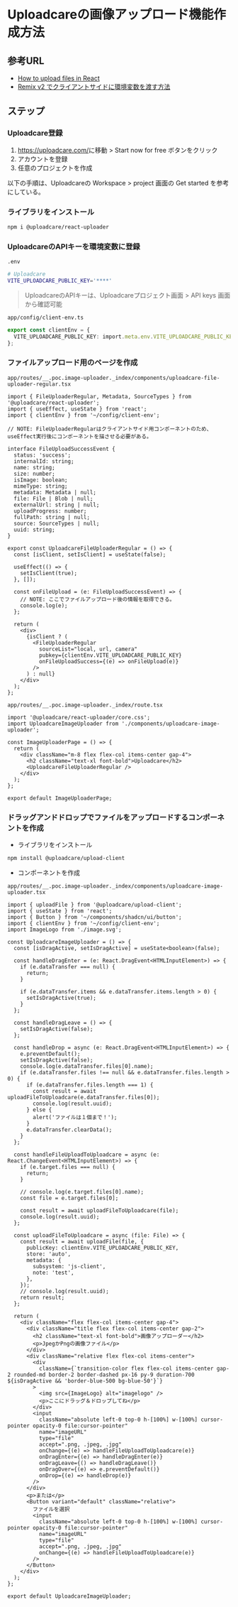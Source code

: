 # Uploadcareの画像アップロード機能作成方法

## 参考URL

- [How to upload files in React](https://uploadcare.com/blog/how-to-upload-file-in-react/)
- [Remix v2 でクライアントサイドに環境変数を渡す方法](https://www.gaji.jp/blog/2024/09/25/20881/)

## ステップ

### Uploadcare登録

1. <https://uploadcare.com/>に移動 > Start now for free ボタンをクリック
2. アカウントを登録
3. 任意のプロジェクトを作成

以下の手順は、Uploadcareの Workspace > project 画面の Get started を参考にしている。

### ライブラリをインストール

```sh
npm i @uploadcare/react-uploader
```

### UploadcareのAPIキーを環境変数に登録

`.env`

```sh
# Uploadcare
VITE_UPLOADCARE_PUBLIC_KEY='****'
```

> UploadcareのAPIキーは、Uploadcareプロジェクト画面 > API keys 画面から確認可能

`app/config/client-env.ts`

```ts
export const clientEnv = {
  VITE_UPLOADCARE_PUBLIC_KEY: import.meta.env.VITE_UPLOADCARE_PUBLIC_KEY,
};
```

### ファイルアップロード用のページを作成

`app/routes/__.poc.image-uploader._index/components/uploadcare-file-uploader-regular.tsx`

```tsx
import { FileUploaderRegular, Metadata, SourceTypes } from '@uploadcare/react-uploader';
import { useEffect, useState } from 'react';
import { clientEnv } from '~/config/client-env';

// NOTE: FileUploaderRegularはクライアントサイド用コンポーネントのため、useEffect実行後にコンポーネントを描させる必要がある。

interface FileUploadSuccessEvent {
  status: 'success';
  internalId: string;
  name: string;
  size: number;
  isImage: boolean;
  mimeType: string;
  metadata: Metadata | null;
  file: File | Blob | null;
  externalUrl: string | null;
  uploadProgress: number;
  fullPath: string | null;
  source: SourceTypes | null;
  uuid: string;
}

export const UploadcareFileUploaderRegular = () => {
  const [isClient, setIsClient] = useState(false);

  useEffect(() => {
    setIsClient(true);
  }, []);

  const onFileUpload = (e: FileUploadSuccessEvent) => {
    // NOTE: ここでファイルアップロード後の情報を取得できる。
    console.log(e);
  };

  return (
    <div>
      {isClient ? (
        <FileUploaderRegular
          sourceList="local, url, camera"
          pubkey={clientEnv.VITE_UPLOADCARE_PUBLIC_KEY}
          onFileUploadSuccess={(e) => onFileUpload(e)}
        />
      ) : null}
    </div>
  );
};
```

`app/routes/__.poc.image-uploader._index/route.tsx`

```tsx
import '@uploadcare/react-uploader/core.css';
import UploadcareImageUploader from './components/uploadcare-image-uploader';

const ImageUploaderPage = () => {
  return (
    <div className="m-8 flex flex-col items-center gap-4">
      <h2 className="text-xl font-bold">Uploadcare</h2>
      <UploadcareFileUploaderRegular />
    </div>
  );
};

export default ImageUploaderPage;
```

### ドラッグアンドドロップでファイルをアップロードするコンポーネントを作成

- ライブラリをインストール

```sh
npm install @uploadcare/upload-client
```

- コンポーネントを作成

`app/routes/__.poc.image-uploader._index/components/uploadcare-image-uploader.tsx`

```tsx
import { uploadFile } from '@uploadcare/upload-client';
import { useState } from 'react';
import { Button } from '~/components/shadcn/ui/button';
import { clientEnv } from '~/config/client-env';
import ImageLogo from './image.svg';

const UploadcareImageUploader = () => {
  const [isDragActive, setIsDragActive] = useState<boolean>(false);

  const handleDragEnter = (e: React.DragEvent<HTMLInputElement>) => {
    if (e.dataTransfer === null) {
      return;
    }

    if (e.dataTransfer.items && e.dataTransfer.items.length > 0) {
      setIsDragActive(true);
    }
  };

  const handleDragLeave = () => {
    setIsDragActive(false);
  };

  const handleDrop = async (e: React.DragEvent<HTMLInputElement>) => {
    e.preventDefault();
    setIsDragActive(false);
    console.log(e.dataTransfer.files[0].name);
    if (e.dataTransfer.files !== null && e.dataTransfer.files.length > 0) {
      if (e.dataTransfer.files.length === 1) {
        const result = await uploadFileToUploadcare(e.dataTransfer.files[0]);
        console.log(result.uuid);
      } else {
        alert('ファイルは１個まで！');
      }
      e.dataTransfer.clearData();
    }
  };

  const handleFileUploadToUploadcare = async (e: React.ChangeEvent<HTMLInputElement>) => {
    if (e.target.files === null) {
      return;
    }

    // console.log(e.target.files[0].name);
    const file = e.target.files[0];

    const result = await uploadFileToUploadcare(file);
    console.log(result.uuid);
  };

  const uploadFileToUploadcare = async (file: File) => {
    const result = await uploadFile(file, {
      publicKey: clientEnv.VITE_UPLOADCARE_PUBLIC_KEY,
      store: 'auto',
      metadata: {
        subsystem: 'js-client',
        note: 'test',
      },
    });
    // console.log(result.uuid);
    return result;
  };

  return (
    <div className="flex flex-col items-center gap-4">
      <div className="title flex flex-col items-center gap-2">
        <h2 className="text-xl font-bold">画像アップローダー</h2>
        <p>JpegかPngの画像ファイル</p>
      </div>
      <div className="relative flex flex-col items-center">
        <div
          className={`transition-color flex flex-col items-center gap-2 rounded-md border-2 border-dashed px-16 py-9 duration-700 ${isDragActive && 'border-blue-500 bg-blue-50'}`}
        >
          <img src={ImageLogo} alt="imagelogo" />
          <p>ここにドラッグ＆ドロップしてね</p>
        </div>
        <input
          className="absolute left-0 top-0 h-[100%] w-[100%] cursor-pointer opacity-0 file:cursor-pointer"
          name="imageURL"
          type="file"
          accept=".png, .jpeg, .jpg"
          onChange={(e) => handleFileUploadToUploadcare(e)}
          onDragEnter={(e) => handleDragEnter(e)}
          onDragLeave={() => handleDragLeave()}
          onDragOver={(e) => e.preventDefault()}
          onDrop={(e) => handleDrop(e)}
        />
      </div>
      <p>または</p>
      <Button variant="default" className="relative">
        ファイルを選択
        <input
          className="absolute left-0 top-0 h-[100%] w-[100%] cursor-pointer opacity-0 file:cursor-pointer"
          name="imageURL"
          type="file"
          accept=".png, .jpeg, .jpg"
          onChange={(e) => handleFileUploadToUploadcare(e)}
        />
      </Button>
    </div>
  );
};

export default UploadcareImageUploader;
```
